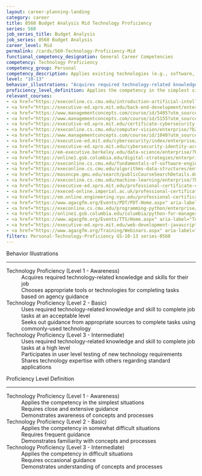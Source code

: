 ```yaml
---
layout: career-planning-landing
category: career
title: 0560 Budget Analysis Mid Technology Proficiency
series: 560
job_series_title: Budget Analysis
job_series: 0560 Budget Analysis
career_level: Mid
permalink: /cards/560-Technology-Proficiency-Mid
functional_competency_designation: General Career Competencies
competency: Technology Proficiency
competency_group: Personal
competency_description: Applies existing technologies (e.g., software, applications, online systems and databases), within IT governance and rules, to meet organizational requirements. Shares technology knowledge with others in the organization. Identifies potential opportunities for the use of new or emerging technologies to improve business processes.
level: "10-13"
behavior_illustrations: "Acquires required technology-related knowledge and skills for their job ? Chooses appropriate tools or technologies for completing tasks based on agency guidance ? Uses required technology-related knowledge and skill to complete job tasks at an acceptable level ? Seeks out guidance from appropriate sources to complete tasks using commonly-used technology ? Uses required technology-related knowledge and skill to complete job tasks at a high level ? Participates in user level testing of new technology requirements ? Shares technology expertise with others regarding standard applications"
proficiency_level_definition: Applies the competency in the simplest situations ? Requires close and extensive guidance ? Demonstrates awareness of concepts and processes ? Applies the competency in somewhat difficult situations ? Requires frequent guidance ? Demonstrates familiarity with concepts and processes ? Applies the competency in difficult situations ? Requires occasional guidance ? Demonstrates understanding of concepts and processes
relevant_courses: 
- <a href="https://execonline.cs.cmu.edu/introduction-artificial-intelligence/enterprise/?b2c_form=true&utm_campaign=gsa&utm_source=b2b" aria-label="Artificial Intelligence (with Carnegie Mellon University School of Computer Science) - https://execonline.cs.cmu.edu/introduction-artificial-intelligence/enterprise/?b2c_form=true&utm_campaign=gsa&utm_source=b2b">Artificial Intelligence (with Carnegie Mellon University School of Computer Science)</a>, Emeritus
- <a href="https://executive-ed.xpro.mit.edu/back-end-development/enterprise/?b2c_form=true&utm_campaign=gsa&utm_source=b2b" aria-label="Back-End Development (with MIT xPRO) - https://executive-ed.xpro.mit.edu/back-end-development/enterprise/?b2c_form=true&utm_campaign=gsa&utm_source=b2b">Back-End Development (with MIT xPRO)</a>, Emeritus
- <a href="https://www.managementconcepts.com/course/id/5405?utm_source=CFOportal&utm_medium=listing&utm_campaign=CFOTTEP&utm_id=23FM" aria-label="Benefit-Cost Analysis Using Microsoft Excel - https://www.managementconcepts.com/course/id/5405?utm_source=CFOportal&utm_medium=listing&utm_campaign=CFOTTEP&utm_id=23FM">Benefit-Cost Analysis Using Microsoft Excel</a>, Management Concepts
- <a href="https://www.managementconcepts.com/course/id/5155?utm_source=CFOportal&utm_medium=listing&utm_campaign=CFOTTEP&utm_id=23FM" aria-label="Budget Estimating Using Microsoft Excel - https://www.managementconcepts.com/course/id/5155?utm_source=CFOportal&utm_medium=listing&utm_campaign=CFOTTEP&utm_id=23FM">Budget Estimating Using Microsoft Excel</a>, Management Concepts
- <a href="https://executive-ed.xpro.mit.edu/certificate-cybersecurity-defense/enterprise/?b2c_form=true&utm_campaign=gsa&utm_source=b2b" aria-label="Certificate in Cybersecurity Defense (with MIT xPRO) - https://executive-ed.xpro.mit.edu/certificate-cybersecurity-defense/enterprise/?b2c_form=true&utm_campaign=gsa&utm_source=b2b">Certificate in Cybersecurity Defense (with MIT xPRO)</a>, Emeritus
- <a href="https://execonline.cs.cmu.edu/computer-vision/enterprise/?b2c_form=true&utm_campaign=gsa&utm_source=b2b" aria-label="Computer Vision (with Carnegie Mellon University School of Computer Science) - https://execonline.cs.cmu.edu/computer-vision/enterprise/?b2c_form=true&utm_campaign=gsa&utm_source=b2b">Computer Vision (with Carnegie Mellon University School of Computer Science)</a>, Emeritus
- <a href="https://www.managementconcepts.com/course/id/1040?utm_source=CFOportal&utm_medium=listing&utm_campaign=CFOTTEP&utm_id=23FM" aria-label="Cybersecurity For Contracting Professionals - https://www.managementconcepts.com/course/id/1040?utm_source=CFOportal&utm_medium=listing&utm_campaign=CFOTTEP&utm_id=23FM">Cybersecurity For Contracting Professionals</a>, Management Concepts
- <a href="https://executive-ed.mit.edu/cybersecurity/index/enterprise/?b2c_form=true&utm_campaign=gsa&utm_source=b2b" aria-label="Cybersecurity for Managers&#58; A Playbook (with MIT Sloan Executive Education) - https://executive-ed.mit.edu/cybersecurity/index/enterprise/?b2c_form=true&utm_campaign=gsa&utm_source=b2b">Cybersecurity for Managers&#58; A Playbook (with MIT Sloan Executive Education)</a>, Emeritus
- <a href="https://executive-ed.xpro.mit.edu/cybersecurity-identity-access-management/enterprise/?b2c_form=true&utm_campaign=gsa&utm_source=b2b" aria-label="Cybersecurity&#58; Identity and Access Management (with MIT xPRO) - https://executive-ed.xpro.mit.edu/cybersecurity-identity-access-management/enterprise/?b2c_form=true&utm_campaign=gsa&utm_source=b2b">Cybersecurity&#58; Identity and Access Management (with MIT xPRO)</a>, Emeritus
- <a href="https://em-executive.berkeley.edu/data-science/enterprise/?b2c_form=true&utm_campaign=gsa&utm_source=b2b" aria-label="Data Science&#58; Bridging Principles and Practice (with UC Berkeley Executive Education) - https://em-executive.berkeley.edu/data-science/enterprise/?b2c_form=true&utm_campaign=gsa&utm_source=b2b">Data Science&#58; Bridging Principles and Practice (with UC Berkeley Executive Education)</a>, Emeritus
- <a href="https://online1.gsb.columbia.edu/digital-strategies/enterprise/?b2c_form=true&utm_campaign=gsa&utm_source=b2b" aria-label="Digital Strategies for Business&#58; Leading the Next-Generation Enterprise (with Columbia Business School Executive Education) - https://online1.gsb.columbia.edu/digital-strategies/enterprise/?b2c_form=true&utm_campaign=gsa&utm_source=b2b">Digital Strategies for Business&#58; Leading the Next-Generation Enterprise (with Columbia Business School Executive Education)</a>, Emeritus
- <a href="https://execonline.cs.cmu.edu/fundamentals-of-software-engineering/enterprise/?b2c_form=true&utm_campaign=gsa&utm_source=b2b" aria-label="Fundamentals of Software Engineering (with Carnegie Mellon University School of Computer Science) - https://execonline.cs.cmu.edu/fundamentals-of-software-engineering/enterprise/?b2c_form=true&utm_campaign=gsa&utm_source=b2b">Fundamentals of Software Engineering (with Carnegie Mellon University School of Computer Science)</a>, Emeritus
- <a href="https://execonline.cs.cmu.edu/algorithms-data-structures/enterprise/?b2c_form=true&utm_campaign=gsa&utm_source=b2b" aria-label="Introduction to Algorithms and Data Structures (with Carnegie Mellon University School of Computer Science) - https://execonline.cs.cmu.edu/algorithms-data-structures/enterprise/?b2c_form=true&utm_campaign=gsa&utm_source=b2b">Introduction to Algorithms and Data Structures (with Carnegie Mellon University School of Computer Science)</a>, Emeritus
- <a href="https://masoncpe.gmu.edu/search/publicCourseSearchDetails.do?method=load&courseId=1738749&courseTitle=machine-learning" aria-label="LHL 0230 Machine Learning - https://masoncpe.gmu.edu/search/publicCourseSearchDetails.do?method=load&courseId=1738749&courseTitle=machine-learning">LHL 0230 Machine Learning</a>, George Mason University
- <a href="https://execonline.cs.cmu.edu/machine-learning/enterprise/?b2c_form=true&utm_campaign=gsa&utm_source=b2b" aria-label="Machine Learning&#58; Fundamentals and Algorithms (with Carnegie Mellon University School of Computer Science) - https://execonline.cs.cmu.edu/machine-learning/enterprise/?b2c_form=true&utm_campaign=gsa&utm_source=b2b">Machine Learning&#58; Fundamentals and Algorithms (with Carnegie Mellon University School of Computer Science)</a>, Emeritus
- <a href="https://executive-ed.xpro.mit.edu/professional-certificate-cybersecurity/enterprise/?b2c_form=true&utm_campaign=gsa&utm_source=b2b" aria-label="Professional Certificate in Cybersecurity (with MIT xPRO) - https://executive-ed.xpro.mit.edu/professional-certificate-cybersecurity/enterprise/?b2c_form=true&utm_campaign=gsa&utm_source=b2b">Professional Certificate in Cybersecurity (with MIT xPRO)</a>, Emeritus
- <a href="https://execed-online.imperial.ac.uk/professional-certificate-ml-ai/enterprise/?b2c_form=true&utm_campaign=gsa&utm_source=b2b" aria-label="Professional Certificate in Machine Learning and Artificial Intelligence (with Imperial College Business School Executive Education) - https://execed-online.imperial.ac.uk/professional-certificate-ml-ai/enterprise/?b2c_form=true&utm_campaign=gsa&utm_source=b2b">Professional Certificate in Machine Learning and Artificial Intelligence (with Imperial College Business School Executive Education)</a>, Emeritus
- <a href="https://em.online.engineering.nyu.edu/professional-certificate-ar-vr/enterprise/?b2c_form=true&utm_campaign=gsa&utm_source=b2b" aria-label="Professional Certificate in UX Design for AR/VR (with NYU Tandon School of Engineering) - https://em.online.engineering.nyu.edu/professional-certificate-ar-vr/enterprise/?b2c_form=true&utm_campaign=gsa&utm_source=b2b">Professional Certificate in UX Design for AR/VR (with NYU Tandon School of Engineering)</a>, Emeritus
- <a href="https://www.agacgfm.org/Events/PDT/PDT-Home.aspx" aria-label="Professional Development Training (PDT) - multi-competency training - https://www.agacgfm.org/Events/PDT/PDT-Home.aspx">Professional Development Training (PDT) - multi-competency training</a>, AGA
- <a href="https://execonline.cs.cmu.edu/programming-python/enterprise/?b2c_form=true&utm_campaign=gsa&utm_source=b2b" aria-label="Programming with Python (with Carnegie Mellon University School of Computer Science) - https://execonline.cs.cmu.edu/programming-python/enterprise/?b2c_form=true&utm_campaign=gsa&utm_source=b2b">Programming with Python (with Carnegie Mellon University School of Computer Science)</a>, Emeritus
- <a href="https://online1.gsb.columbia.edu/columbia/python-for-managers/enterprise/?b2c_form=true&utm_campaign=gsa&utm_source=b2b" aria-label="Python for Managers (Online) (with Columbia Business School Executive Education) - https://online1.gsb.columbia.edu/columbia/python-for-managers/enterprise/?b2c_form=true&utm_campaign=gsa&utm_source=b2b">Python for Managers (Online) (with Columbia Business School Executive Education)</a>, Emeritus
- <a href="https://www.agacgfm.org/Events/TTS/Home.aspx" aria-label="Technology and Transformation Summit (TTS) - https://www.agacgfm.org/Events/TTS/Home.aspx">Technology and Transformation Summit (TTS)</a>, AGA
- <a href="https://executive-ed.xpro.mit.edu/web-development-javascript/enterprise/?b2c_form=true&utm_campaign=gsa&utm_source=b2b" aria-label="Web Development with JavaScript (with MIT xPRO) - https://executive-ed.xpro.mit.edu/web-development-javascript/enterprise/?b2c_form=true&utm_campaign=gsa&utm_source=b2b">Web Development with JavaScript (with MIT xPRO)</a>, Emeritus
- <a href="https://www.agacgfm.org/Training/Webinars.aspx" aria-label="Webinar - Cybersecurity/ERM - https://www.agacgfm.org/Training/Webinars.aspx">Webinar - Cybersecurity/ERM</a>, AGA
filters: Personal-Technology-Proficiency GS-10-13 series-0560
---
```


<div class="desktop:grid-col-6 margin-y-3">
  <div class="border-top-2 bg-white padding-3 shadow-5 height-full members-hover border-1px button-border border-top-blue radius-lg">
    <p class="text-bold label-color font-size-21">Behavior Illustrations</p>
    <hr class="hr-green"/>
    <dl class="text-base card-content-color"><dt>Technology Proficiency (Level 1 - Awareness)</dt><dd>Acquires required technology-related knowledge and skills for their job </dd><dd> Chooses appropriate tools or technologies for completing tasks based on agency guidance</dd><dt>Technology Proficiency (Level 2 - Basic)</dt><dd>Uses required technology-related knowledge and skill to complete job tasks at an acceptable level </dd><dd> Seeks out guidance from appropriate sources to complete tasks using commonly-used technology</dd><dt>Technology Proficiency (Level 3 - Intermediate)</dt><dd>Uses required technology-related knowledge and skill to complete job tasks at a high level </dd><dd> Participates in user level testing of new technology requirements </dd><dd> Shares technology expertise with others regarding standard applications</dd></dl>
  </div>
</div>
<div class="desktop:grid-col-6 margin-y-3">
  <div class="border-top-2 bg-white padding-3 shadow-5 height-full members-hover border-1px button-border border-top-blue radius-lg">
    <p class="text-bold label-color font-size-21">Proficiency Level Definition</p>
     <hr class="hr-green"/>
    <dl class="text-base card-content-color"><dt>Technology Proficiency (Level 1 - Awareness)</dt><dd>Applies the competency in the simplest situations </dd><dd> Requires close and extensive guidance </dd><dd> Demonstrates awareness of concepts and processes</dd><dt>Technology Proficiency (Level 2 - Basic)</dt><dd>Applies the competency in somewhat difficult situations </dd><dd> Requires frequent guidance </dd><dd> Demonstrates familiarity with concepts and processes</dd><dt>Technology Proficiency (Level 3 - Intermediate)</dt><dd>Applies the competency in difficult situations </dd><dd> Requires occasional guidance </dd><dd> Demonstrates understanding of concepts and processes</dd></dl>
  </div>
</div>